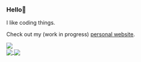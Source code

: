 ### Hello👋
I like coding things.

Check out my (work in progress) [personal website](https://www.wyu.app/).

<a href="https://wakatime.com/@wyu4">
<!--   <img align="center" src="https://github-readme-stats.vercel.app/api/wakatime?username=wyu4&theme=transparent&layout=compact" /> -->
  <img align="center" src="https://github-readme-stats.hackclub.dev/api/wakatime?username=194&api_domain=hackatime.hackclub.com&&custom_title=Hackatime+Stats&layout=compact&cache_seconds=0&langs_count=8&theme=transparent" />
</a>
<br>
<a href="https://github.com/wyu4">
  <img align="center" src="https://github-readme-stats.vercel.app/api?username=wyu4&show_icons=true&theme=transparent&include_all_commits=true&show=prs_merged" />
  <img align="center" src="https://github-readme-stats.vercel.app/api/top-langs/?username=wyu4&langs_count=14&theme=transparent&layout=compact" />
</a>
